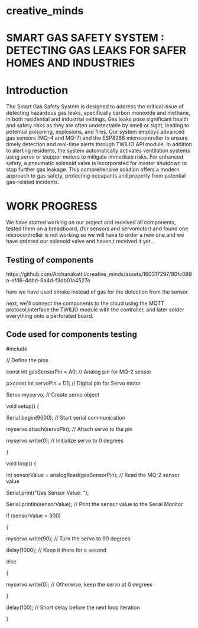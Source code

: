 # creative_minds

# SMART GAS SAFETY SYSTEM : DETECTING GAS LEAKS FOR SAFER HOMES AND INDUSTRIES

# Introduction
The Smart Gas Safety System is designed to address the critical issue of detecting hazardous gas leaks, specifically carbon monoxide and methane, in both residential and industrial settings. Gas leaks pose significant health and safety risks as they are often undetectable by smell or sight, leading to potential poisoning, explosions, and fires. Our system employs advanced gas sensors (MQ-4 and MQ-7) and the ESP8266 microcontroller to ensure timely detection and real-time alerts through TWILIO API module. In addition to alerting residents, the system automatically activates ventilation systems using servo or stepper motors to mitigate immediate risks. For enhanced safety, a pneumatic solenoid valve is incorporated for master shutdown to stop further gas leakage. This comprehensive solution offers a modern approach to gas safety, protecting occupants and property from potential gas-related incidents.

# WORK PROGRESS
We have started working on our project and received all components, tested them on a breadboard, (for sensors and servomotor) and found one microcontroller is not working so we will have to order a new one,and we have ordered our solenoid valve and haven,t received it yet...

## Testing of components 

<p>https://github.com/Archanakattii/creative_minds/assets/160317297/80fc089a-efd6-4dbd-9a4d-f3db01a4527e</p>

here we have used smoke instead of gas for the detection from the sensor
</p> next, we'll connect the components to the cloud using the MQTT protocol,interface the TWILIO module with the controller, and later solder everything onto a perforated board.

## Code used for components testing
</p> #include <Servo.h>

// Define the pins
</p>const int gasSensorPin = A0;   // Analog pin for MQ-2 sensor
</p>p>const int servoPin = D1;       // Digital pin for Servo motor

</p>Servo myservo;  // Create servo object

</p>void setup() {
 </p> Serial.begin(9600);     // Start serial communication
 </p> myservo.attach(servoPin);   // Attach servo to the pin
 </p> myservo.write(0);   // Initialize servo to 0 degrees
</p>}

</p>void loop() {
 </p> int sensorValue = analogRead(gasSensorPin);  // Read the MQ-2 sensor value

 </p> Serial.print("Gas Sensor Value: ");
 </p> Serial.println(sensorValue);   // Print the sensor value to the Serial Monitor

 </p> if (sensorValue > 300) 
 </p> {                     
  </p>  myservo.write(90);   // Turn the servo to 90 degrees
 </p>   delay(1000);         // Keep it there for a second
  </p> else  
  </p> {
  </p>  myservo.write(0);   // Otherwise, keep the servo at 0 degrees
 </p> }

 </p> delay(100);   // Short delay before the next loop iteration
</p>}
